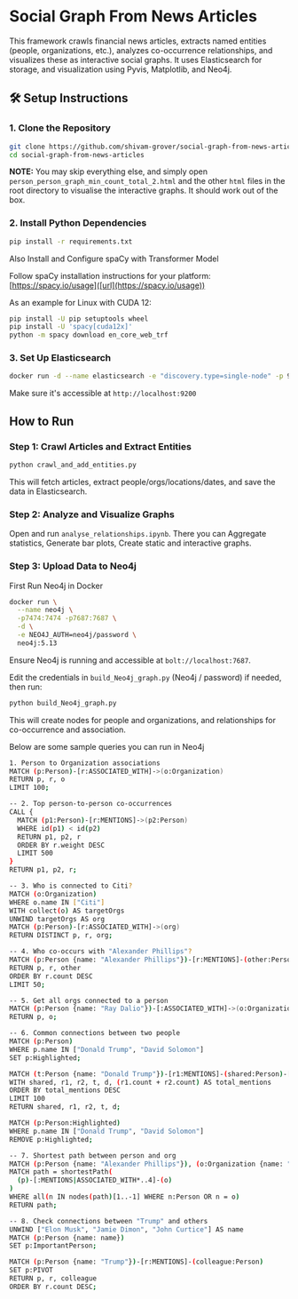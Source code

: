 # Social Graph From News Articles

This framework crawls financial news articles, extracts named entities (people, organizations, etc.), analyzes co-occurrence relationships, and visualizes these as interactive social graphs. It uses Elasticsearch for storage, and visualization using Pyvis, Matplotlib, and Neo4j.

## 🛠️ Setup Instructions

### 1. Clone the Repository

```bash
git clone https://github.com/shivam-grover/social-graph-from-news-articles
cd social-graph-from-news-articles
```

**NOTE:** You may skip everything else, and simply open `person_person_graph_min_count_total_2.html` and the other `html` files in the root directory to visualise the interactive graphs. It should work out of the box.

### 2. Install Python Dependencies
```bash
pip install -r requirements.txt
```

Also Install and Configure spaCy with Transformer Model

Follow spaCy installation instructions for your platform: [https://spacy.io/usage]([url](https://spacy.io/usage))

As an example for Linux with CUDA 12:
```bash
pip install -U pip setuptools wheel
pip install -U 'spacy[cuda12x]'
python -m spacy download en_core_web_trf
```

### 3. Set Up Elasticsearch
```bash
docker run -d --name elasticsearch -e "discovery.type=single-node" -p 9200:9200 elasticsearch:8.12.0
```
Make sure it's accessible at `http://localhost:9200`


## How to Run

### Step 1: Crawl Articles and Extract Entities
```bash
python crawl_and_add_entities.py
```
This will fetch articles, extract people/orgs/locations/dates, and save the data in Elasticsearch.

### Step 2: Analyze and Visualize Graphs
Open and run `analyse_relationships.ipynb`. There you can Aggregate statistics, Generate bar plots, Create static and interactive graphs.

### Step 3: Upload Data to Neo4j
First Run Neo4j in Docker

```bash
docker run \
  --name neo4j \
  -p7474:7474 -p7687:7687 \
  -d \
  -e NEO4J_AUTH=neo4j/password \
  neo4j:5.13
```

Ensure Neo4j is running and accessible at `bolt://localhost:7687`.

Edit the credentials in `build_Neo4j_graph.py` (Neo4j / password) if needed, then run:

```bash
python build_Neo4j_graph.py
```
This will create nodes for people and organizations, and relationships for co-occurrence and association.

Below are some sample queries you can run in Neo4j
```bash
1. Person to Organization associations
MATCH (p:Person)-[r:ASSOCIATED_WITH]->(o:Organization)
RETURN p, r, o
LIMIT 100;

-- 2. Top person-to-person co-occurrences
CALL {
  MATCH (p1:Person)-[r:MENTIONS]->(p2:Person)
  WHERE id(p1) < id(p2)
  RETURN p1, p2, r
  ORDER BY r.weight DESC
  LIMIT 500
}
RETURN p1, p2, r;

-- 3. Who is connected to Citi?
MATCH (o:Organization)
WHERE o.name IN ["Citi"]
WITH collect(o) AS targetOrgs
UNWIND targetOrgs AS org
MATCH (p:Person)-[r:ASSOCIATED_WITH]->(org)
RETURN DISTINCT p, r, org;

-- 4. Who co-occurs with "Alexander Phillips"?
MATCH (p:Person {name: "Alexander Phillips"})-[r:MENTIONS]-(other:Person)
RETURN p, r, other
ORDER BY r.count DESC
LIMIT 50;

-- 5. Get all orgs connected to a person
MATCH (p:Person {name: "Ray Dalio"})-[:ASSOCIATED_WITH]->(o:Organization)
RETURN p, o;

-- 6. Common connections between two people
MATCH (p:Person)
WHERE p.name IN ["Donald Trump", "David Solomon"]
SET p:Highlighted;

MATCH (t:Person {name: "Donald Trump"})-[r1:MENTIONS]-(shared:Person)-[r2:MENTIONS]-(d:Person {name: "David Solomon"})
WITH shared, r1, r2, t, d, (r1.count + r2.count) AS total_mentions
ORDER BY total_mentions DESC
LIMIT 100
RETURN shared, r1, r2, t, d;

MATCH (p:Person:Highlighted)
WHERE p.name IN ["Donald Trump", "David Solomon"]
REMOVE p:Highlighted;

-- 7. Shortest path between person and org
MATCH (p:Person {name: "Alexander Phillips"}), (o:Organization {name: "KPMG"})
MATCH path = shortestPath(
  (p)-[:MENTIONS|ASSOCIATED_WITH*..4]-(o)
)
WHERE all(n IN nodes(path)[1..-1] WHERE n:Person OR n = o)
RETURN path;

-- 8. Check connections between "Trump" and others
UNWIND ["Elon Musk", "Jamie Dimon", "John Curtice"] AS name
MATCH (p:Person {name: name})
SET p:ImportantPerson;

MATCH (p:Person {name: "Trump"})-[r:MENTIONS]-(colleague:Person)
SET p:PIVOT
RETURN p, r, colleague
ORDER BY r.count DESC;
```



